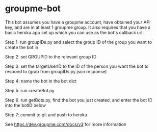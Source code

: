 # groupme-bot

This bot assumes you have a groupme account, have obtained your API key, and are in at least 1 groupme group. It also requires that you have a basic heroku app set up which you can use as the bot's callback url.

Step 1: run groupIDs.py and select the group ID of the group you want to create the bot in

Step 2: set GROUPID to the relevant group ID

Step 3: set the targetUserID to the ID of the person you want the bot to respond to (grab from groupIDs.py json response)

Step 4: name the bot in the bot dict

Step 5: run createBot.py

Step 6: run getBots.py, find the bot you just created,
and enter the bot ID into the botID below

Step 7: commit to git and push to heroku


See https://dev.groupme.com/docs/v3 for more information
